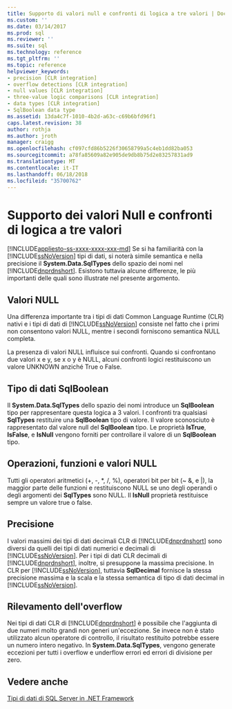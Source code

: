 ```yaml
---
title: Supporto di valori null e confronti di logica a tre valori | Documenti Microsoft
ms.custom: ''
ms.date: 03/14/2017
ms.prod: sql
ms.reviewer: ''
ms.suite: sql
ms.technology: reference
ms.tgt_pltfrm: ''
ms.topic: reference
helpviewer_keywords:
- precision [CLR integration]
- overflow detections [CLR integration]
- null values [CLR integration]
- three-value logic comparisons [CLR integration]
- data types [CLR integration]
- SqlBoolean data type
ms.assetid: 13da4c7f-1010-4b2d-a63c-c69b6bfd96f1
caps.latest.revision: 38
author: rothja
ms.author: jroth
manager: craigg
ms.openlocfilehash: cf097cfd86b5226f30658799a5c4eb1dd82ba053
ms.sourcegitcommit: a78fa85609a82e905de9db8b75d2e83257831ad9
ms.translationtype: MT
ms.contentlocale: it-IT
ms.lasthandoff: 06/18/2018
ms.locfileid: "35700762"
---
```

# <a name="nullability-and-three-value-logic-comparisons"></a>Supporto dei valori Null e confronti di logica a tre valori
[!INCLUDE[appliesto-ss-xxxx-xxxx-xxx-md](../../includes/appliesto-ss-xxxx-xxxx-xxx-md.md)]
  Se si ha familiarità con la [!INCLUDE[ssNoVersion](../../includes/ssnoversion-md.md)] tipi di dati, si noterà simile semantica e nella precisione il **System.Data.SqlTypes** dello spazio dei nomi nel [!INCLUDE[dnprdnshort](../../includes/dnprdnshort-md.md)]. Esistono tuttavia alcune differenze, le più importanti delle quali sono illustrate nel presente argomento.  
  
## <a name="null-values"></a>Valori NULL  
 Una differenza importante tra i tipi di dati Common Language Runtime (CLR) nativi e i tipi di dati di [!INCLUDE[ssNoVersion](../../includes/ssnoversion-md.md)] consiste nel fatto che i primi non consentono valori NULL, mentre i secondi forniscono semantica NULL completa.  
  
 La presenza di valori NULL influisce sui confronti. Quando si confrontano due valori x e y, se x o y è NULL, alcuni confronti logici restituiscono un valore UNKNOWN anziché True o False.  
  
## <a name="sqlboolean-data-type"></a>Tipo di dati SqlBoolean  
 Il **System.Data.SqlTypes** dello spazio dei nomi introduce un **SqlBoolean** tipo per rappresentare questa logica a 3 valori. I confronti tra qualsiasi **SqlTypes** restituire una **SqlBoolean** tipo di valore. Il valore sconosciuto è rappresentato dal valore null del **SqlBoolean** tipo. Le proprietà **IsTrue**, **IsFalse**, e **IsNull** vengono forniti per controllare il valore di un **SqlBoolean** tipo.  
  
## <a name="operations-functions-and-null-values"></a>Operazioni, funzioni e valori NULL  
 Tutti gli operatori aritmetici (+, -, \*, /, %), operatori bit per bit (~ &, e |), la maggior parte delle funzioni e restituiscono NULL se uno degli operandi o degli argomenti dei **SqlTypes** sono NULL. Il **IsNull** proprietà restituisce sempre un valore true o false.  
  
## <a name="precision"></a>Precisione  
 I valori massimi dei tipi di dati decimali CLR di [!INCLUDE[dnprdnshort](../../includes/dnprdnshort-md.md)] sono diversi da quelli dei tipi di dati numerici e decimali di [!INCLUDE[ssNoVersion](../../includes/ssnoversion-md.md)]. Per i tipi di dati CLR decimali di [!INCLUDE[dnprdnshort](../../includes/dnprdnshort-md.md)], inoltre, si presuppone la massima precisione. In CLR per [!INCLUDE[ssNoVersion](../../includes/ssnoversion-md.md)], tuttavia **SqlDecimal** fornisce la stessa precisione massima e la scala e la stessa semantica di tipo di dati decimal in [!INCLUDE[ssNoVersion](../../includes/ssnoversion-md.md)].  
  
## <a name="overflow-detection"></a>Rilevamento dell'overflow  
 Nei tipi di dati CLR di [!INCLUDE[dnprdnshort](../../includes/dnprdnshort-md.md)] è possibile che l'aggiunta di due numeri molto grandi non generi un'eccezione. Se invece non è stato utilizzato alcun operatore di controllo, il risultato restituito potrebbe essere un numero intero negativo. In **System.Data.SqlTypes**, vengono generate eccezioni per tutti i overflow e underflow errori ed errori di divisione per zero.  
  
## <a name="see-also"></a>Vedere anche  
 [Tipi di dati di SQL Server in .NET Framework](../../relational-databases/clr-integration-database-objects-types-net-framework/sql-server-data-types-in-the-net-framework.md)  
  
  
